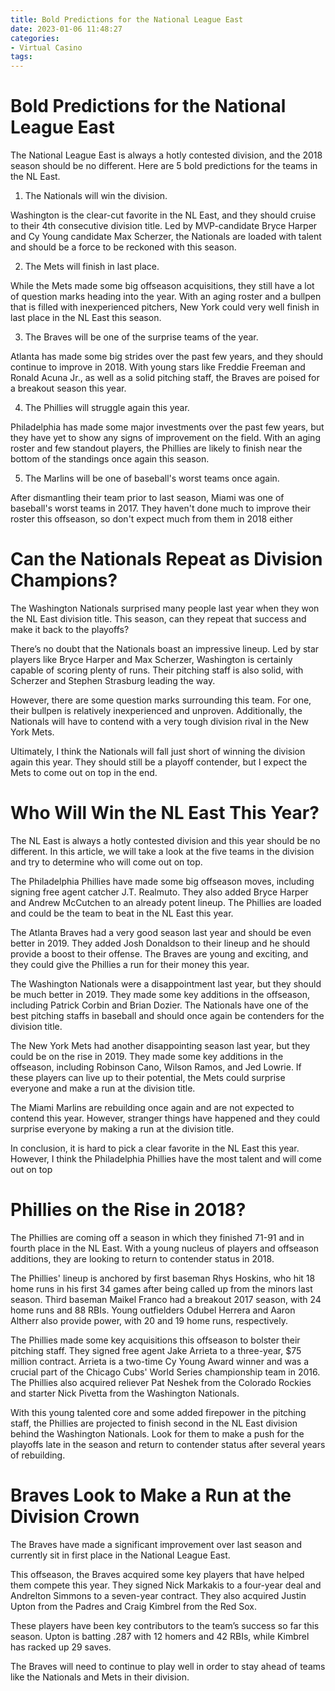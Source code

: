 ```yaml
---
title: Bold Predictions for the National League East
date: 2023-01-06 11:48:27
categories:
- Virtual Casino
tags:
---
```



#  Bold Predictions for the National League East

The National League East is always a hotly contested division, and the 2018 season should be no different. Here are 5 bold predictions for the teams in the NL East.

1. The Nationals will win the division.

Washington is the clear-cut favorite in the NL East, and they should cruise to their 4th consecutive division title. Led by MVP-candidate Bryce Harper and Cy Young candidate Max Scherzer, the Nationals are loaded with talent and should be a force to be reckoned with this season.

2. The Mets will finish in last place.

While the Mets made some big offseason acquisitions, they still have a lot of question marks heading into the year. With an aging roster and a bullpen that is filled with inexperienced pitchers, New York could very well finish in last place in the NL East this season.

3. The Braves will be one of the surprise teams of the year.

Atlanta has made some big strides over the past few years, and they should continue to improve in 2018. With young stars like Freddie Freeman and Ronald Acuna Jr., as well as a solid pitching staff, the Braves are poised for a breakout season this year.

4. The Phillies will struggle again this year.

Philadelphia has made some major investments over the past few years, but they have yet to show any signs of improvement on the field. With an aging roster and few standout players, the Phillies are likely to finish near the bottom of the standings once again this season.

5. The Marlins will be one of baseball's worst teams once again.


After dismantling their team prior to last season, Miami was one of baseball's worst teams in 2017. They haven't done much to improve their roster this offseason, so don't expect much from them in 2018 either

#  Can the Nationals Repeat as Division Champions?

The Washington Nationals surprised many people last year when they won the NL East division title. This season, can they repeat that success and make it back to the playoffs?

There’s no doubt that the Nationals boast an impressive lineup. Led by star players like Bryce Harper and Max Scherzer, Washington is certainly capable of scoring plenty of runs. Their pitching staff is also solid, with Scherzer and Stephen Strasburg leading the way.

However, there are some question marks surrounding this team. For one, their bullpen is relatively inexperienced and unproven. Additionally, the Nationals will have to contend with a very tough division rival in the New York Mets.

 Ultimately, I think the Nationals will fall just short of winning the division again this year. They should still be a playoff contender, but I expect the Mets to come out on top in the end.

#  Who Will Win the NL East This Year?

The NL East is always a hotly contested division and this year should be no different. In this article, we will take a look at the five teams in the division and try to determine who will come out on top.

The Philadelphia Phillies have made some big offseason moves, including signing free agent catcher J.T. Realmuto. They also added Bryce Harper and Andrew McCutchen to an already potent lineup. The Phillies are loaded and could be the team to beat in the NL East this year.

The Atlanta Braves had a very good season last year and should be even better in 2019. They added Josh Donaldson to their lineup and he should provide a boost to their offense. The Braves are young and exciting, and they could give the Phillies a run for their money this year.

The Washington Nationals were a disappointment last year, but they should be much better in 2019. They made some key additions in the offseason, including Patrick Corbin and Brian Dozier. The Nationals have one of the best pitching staffs in baseball and should once again be contenders for the division title.

The New York Mets had another disappointing season last year, but they could be on the rise in 2019. They made some key additions in the offseason, including Robinson Cano, Wilson Ramos, and Jed Lowrie. If these players can live up to their potential, the Mets could surprise everyone and make a run at the division title.

The Miami Marlins are rebuilding once again and are not expected to contend this year. However, stranger things have happened and they could surprise everyone by making a run at the division title.

In conclusion, it is hard to pick a clear favorite in the NL East this year. However, I think the Philadelphia Phillies have the most talent and will come out on top

#   Phillies on the Rise in 2018?

The Phillies are coming off a season in which they finished 71-91 and in fourth place in the NL East. With a young nucleus of players and offseason additions, they are looking to return to contender status in 2018.

The Phillies' lineup is anchored by first baseman Rhys Hoskins, who hit 18 home runs in his first 34 games after being called up from the minors last season. Third baseman Maikel Franco had a breakout 2017 season, with 24 home runs and 88 RBIs. Young outfielders Odubel Herrera and Aaron Altherr also provide power, with 20 and 19 home runs, respectively.

The Phillies made some key acquisitions this offseason to bolster their pitching staff. They signed free agent Jake Arrieta to a three-year, $75 million contract. Arrieta is a two-time Cy Young Award winner and was a crucial part of the Chicago Cubs' World Series championship team in 2016. The Phillies also acquired reliever Pat Neshek from the Colorado Rockies and starter Nick Pivetta from the Washington Nationals.

With this young talented core and some added firepower in the pitching staff, the Phillies are projected to finish second in the NL East division behind the Washington Nationals. Look for them to make a push for the playoffs late in the season and return to contender status after several years of rebuilding.

#   Braves Look to Make a Run at the Division Crown

The Braves have made a significant improvement over last season and currently sit in first place in the National League East.

This offseason, the Braves acquired some key players that have helped them compete this year. They signed Nick Markakis to a four-year deal and Andrelton Simmons to a seven-year contract. They also acquired Justin Upton from the Padres and Craig Kimbrel from the Red Sox.

These players have been key contributors to the team’s success so far this season. Upton is batting .287 with 12 homers and 42 RBIs, while Kimbrel has racked up 29 saves.

The Braves will need to continue to play well in order to stay ahead of teams like the Nationals and Mets in their division.